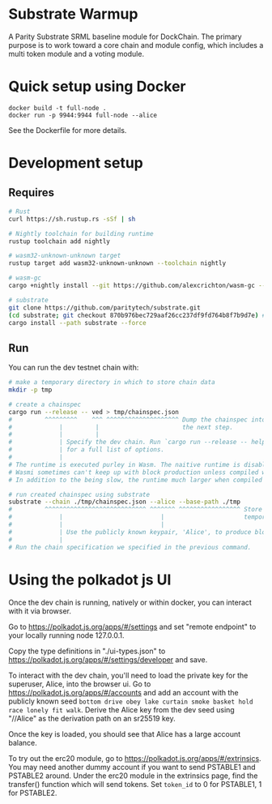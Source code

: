 # Substrate Warmup

A Parity Substrate SRML baseline module for DockChain. The primary purpose is to work toward a core
chain and module config, which includes a multi token module and a voting module.

# Quick setup using Docker

```
docker build -t full-node .
docker run -p 9944:9944 full-node --alice
```

See the Dockerfile for more details.

# Development setup

## Requires

```bash
# Rust
curl https://sh.rustup.rs -sSf | sh

# Nightly toolchain for building runtime
rustup toolchain add nightly

# wasm32-unknown-unknown target
rustup target add wasm32-unknown-unknown --toolchain nightly

# wasm-gc
cargo +nightly install --git https://github.com/alexcrichton/wasm-gc --force

# substrate
git clone https://github.com/paritytech/substrate.git
(cd substrate; git checkout 870b976bec729aaf26cc237df9fd764b8f7b9d7e) # our current pinned version
cargo install --path substrate --force
```

## Run

You can run the dev testnet chain with:

```bash
# make a temporary directory in which to store chain data
mkdir -p tmp

# create a chainspec
cargo run --release -- ved > tmp/chainspec.json
#         ^^^^^^^^^    ^^^ ^^^^^^^^^^^^^^^^^^^^ Dump the chainspec into a file which we'll use in
#             |         |                       the next step.
#             |         |
#             | Specify the dev chain. Run `cargo run --release -- help`
#             | for a full list of options.
#             |
# The runtime is executed purley in Wasm. The naitive runtime is disabled for this chain.
# Wasmi sometimes can't keep up with block production unless compiled with optimizations.
# In addition to the being slow, the runtime much larger when compiled without --release.

# run created chainspec using substrate
substrate --chain ./tmp/chainspec.json --alice --base-path ./tmp
#         ^^^^^^^^^^^^^^^^^^^^^^^^^^^^ ^^^^^^^ ^^^^^^^^^^^^^^^^^ Store chain data in a
#             |                           |                      temporary directory.
#             |                           |
#             | Use the publicly known keypair, 'Alice', to produce blocks.
#             |
# Run the chain specification we specified in the previous command.
```

# Using the polkadot js UI

Once the dev chain is running, natively or within docker, you can interact with it via browser.

Go to https://polkadot.js.org/apps/#/settings and set "remote endpoint" to your locally running node 127.0.0.1.

Copy the type definitions in "./ui-types.json" to https://polkadot.js.org/apps/#/settings/developer and save.

To interact with the dev chain, you'll need to load the private key for the superuser, Alice, into the browser ui.
Go to https://polkadot.js.org/apps/#/accounts and add an account with the publicly known seed
`bottom drive obey lake curtain smoke basket hold race lonely fit walk`. Derive the Alice key from the dev seed
using "//Alice" as the derivation path on an sr25519 key.

Once the key is loaded, you should see that Alice has a large account balance.

To try out the erc20 module, go to https://polkadot.js.org/apps/#/extrinsics. You may need another dummy
account if you want to send PSTABLE1 and PSTABLE2 around. Under the erc20 module in the extrinsics page, find
the transfer() function which will send tokens. Set `token_id` to 0 for PSTABLE1, 1 for PSTABLE2.
